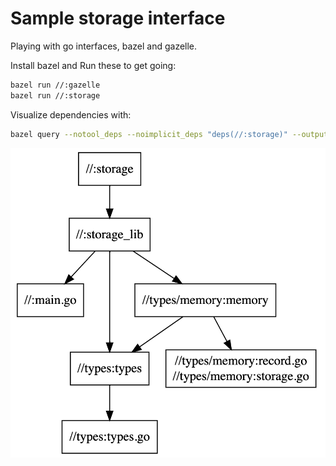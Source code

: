 # Sample storage interface

Playing with go interfaces, bazel and gazelle.

Install bazel and Run these to get going:
```bash
bazel run //:gazelle
bazel run //:storage
```

Visualize dependencies with:
```bash
bazel query --notool_deps --noimplicit_deps "deps(//:storage)" --output graph
```

![](bazel-query.png)